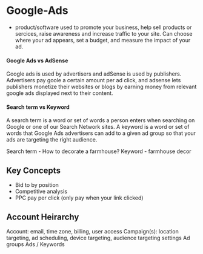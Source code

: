 # Google-Ads

- product/software used to promote your business, help sell products or sercices, raise awareness and increase traffic to your site. Can choose where your ad appears, set a budget, and measure the impact of your ad.

#### Google Ads vs AdSense

Google ads is used by advertisers and adSense is used by publishers. Advertisers pay goole a certain amount per ad click, and adsense lets publishers monetize their websites or blogs by earning money from relevant google ads displayed next to their content.

#### Search term vs Keyword

A search term is a word or set of words a person enters when searching on Google or one of our Search Network sites. A keyword is a word or set of words that Google Ads advertisers can add to a given ad group so that your ads are targeting the right audience.

Search term - How to decorate a farmhouse?
Keyword - farmhouse decor

## Key Concepts

- Bid to by position
- Competitive analysis
- PPC pay per click (only pay when your link clicked)

## Account Heirarchy

Account: email, time zone, billing, user access
Campaign(s): location targeting, ad scheduling, device targeting, audience targeting settings
Ad groups
Ads / Keywords

